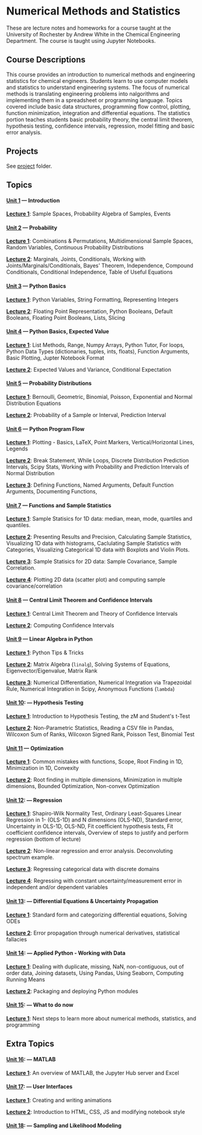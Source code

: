 Numerical Methods and Statistics
====

These are lecture notes and homeworks for a course taught at the
University of Rochester by Andrew White in the Chemical Engineering
Department. The course is taught using Jupyter Notebooks.

Course Descriptions
---

This course provides an introduction to numerical methods and
engineering statistics for chemical engineers. Students learn to use
computer models and statistics to understand engineering systems. The
focus of numerical methods is translating engineering problems into
nalgorithms and implementing them in a spreadsheet or programming
language. Topics covered include basic data structures, programming
flow control, plotting, function minimization, integration and
differential equations. The statistics portion teaches students basic
probability theory, the central limit theorem, hypothesis testing,
confidence intervals, regression, model fitting and basic error
analysis.

Projects
----

See [project](project/) folder.

Topics
----


#### [Unit 1](unit_1) &mdash; Introduction

[**Lecture 1**](unit_1/lectures/lecture_1.pdf): Sample Spaces, Probability Algebra of Samples, Events

#### [Unit 2](unit_2) &mdash; Probability

[**Lecture 1**](unit_2/lectures/lecture_1.pdf): Combinations & Permutations, Multidimensional Sample Spaces, Random Variables, Continuous Probability Distributions

[**Lecture 2**](unit_2/lectures/lecture_2.pdf): Marginals, Joints, Conditionals, Working with Joints/Marginals/Conditionals, Bayes' Theorem, Independence, Compound Conditionals, Conditional Independence, Table of Useful Equations

#### [Unit 3](unit_3) &mdash; Python Basics

[**Lecture 1**](https://nbviewer.jupyter.org/github/whitead/numerical_stats/blob/master/unit_3/lectures/lecture_1.ipynb):  Python Variables, String Formatting, Representing Integers

[**Lecture 2**](https://nbviewer.jupyter.org/github/whitead/numerical_stats/blob/master/unit_3/lectures/lecture_2.ipynb): Floating Point Representation, Python Booleans, Default Booleans, Floating Point Booleans, Lists, Slicing

#### [Unit 4](unit_4) &mdash; Python Basics, Expected Value

[**Lecture 1**](https://nbviewer.jupyter.org/github/whitead/numerical_stats/blob/master/unit_4/lectures/lecture_1.ipynb): List Methods, Range, Numpy Arrays, Python Tutor, For loops, Python Data Types (dictionaries, tuples, ints, floats), Function Arguments, Basic Plotting, Jupter Notebook Format

[**Lecture 2**](unit_4/lectures/lecture_2.pdf): Expected Values and Variance, Conditional Expectation

#### [Unit 5](unit_5) &mdash; Probability Distributions

[**Lecture 1**](unit_5/lectures/lecture_1.pdf): Bernoulli, Geometric, Binomial, Poisson, Exponential and Normal Distribution Equations

[**Lecture 2**](unit_5/lectures/lecture_2.pdf): Probability of a Sample or Interval, Prediction Interval


#### [Unit 6](unit_6) &mdash; Python Program Flow

[**Lecture 1**](https://nbviewer.jupyter.org/github/whitead/numerical_stats/blob/master/unit_6/lectures/lecture_1.ipynb): Plotting - Basics, LaTeX, Point Markers, Vertical/Horizontal Lines, Legends

[**Lecture 2**](https://nbviewer.jupyter.org/github/whitead/numerical_stats/blob/master/unit_6/lectures/lecture_2.ipynb): Break Statement, While Loops, Discrete Distribution Prediction Intervals,  Scipy Stats, Working with Probability and Prediction Intervals of Normal Distribution

[**Lecture 3**](https://nbviewer.jupyter.org/github/whitead/numerical_stats/blob/master/unit_6/lectures/lecture_3.ipynb): Defining Functions, Named Arguments, Default Function Arguments, Documenting Functions,


#### [Unit 7](unit_7) &mdash; Functions and Sample Statistics

[**Lecture 1**](unit_7/lectures/lecture_1.pdf): Sample Statisics for 1D data: median, mean, mode, quartiles and quantiles.

[**Lecture 2**](https://nbviewer.jupyter.org/github/whitead/numerical_stats/blob/master/unit_7/lectures/lecture_2.ipynb):  Presenting Results and Precision, Calculating Sample Statistics, Visualizing 1D data with histograms, Caclulating Sample Statistics with Categories, Visualizing Categorical 1D data with Boxplots and Violin Plots.

[**Lecture 3**](unit_7/lectures/lecture_3.pdf): Sample Statisics for 2D data: Sample Covariance, Sample Correlation.

[**Lecture 4**](https://nbviewer.jupyter.org/github/whitead/numerical_stats/blob/master/unit_7/lectures/lecture_4.ipynb): Plotting 2D data (scatter plot) and computing sample covariance/correlation

#### [Unit 8](unit_8) &mdash; Central Limit Theorem and Confidence Intervals

[**Lecture 1**](https://nbviewer.jupyter.org/github/whitead/numerical_stats/blob/master/unit_8/lectures/lecture_1.ipynb): Central Limit Theorem and Theory of Confidence Intervals

[**Lecture 2**](https://nbviewer.jupyter.org/github/whitead/numerical_stats/blob/master/unit_8/lectures/lecture_2.ipynb): Computing Confidence Intervals

#### [Unit 9](unit_9) &mdash; Linear Algebra in Python

[**Lecture 1**](https://nbviewer.jupyter.org/github/whitead/numerical_stats/blob/master/unit_9/lectures/lecture_1.ipynb): Python Tips & Tricks

[**Lecture 2**](https://nbviewer.jupyter.org/github/whitead/numerical_stats/blob/master/unit_9/lectures/lecture_2.ipynb): Matrix Algebra (`linalg`), Solving Systems of Equations, Eigenvector/Eigenvalue, Matrix Rank

[**Lecture 3**](https://nbviewer.jupyter.org/github/whitead/numerical_stats/blob/master/unit_9/lectures/lecture_3.ipynb): Numerical Differentiation, Numerical Integration via Trapezoidal Rule, Numerical Integration in Scipy, Anonymous Functions (`lambda`)

#### [Unit 10](unit_10): &mdash;  Hypothesis Testing

[**Lecture 1**](https://nbviewer.jupyter.org/github/whitead/numerical_stats/blob/master/unit_10/lectures/lecture_1.ipynb): Introduction to Hypothesis Testing, the zM and Student's t-Test

[**Lecture 2**](https://nbviewer.jupyter.org/github/whitead/numerical_stats/blob/master/unit_10/lectures/lecture_2.ipynb): Non-Parametric Statistics, Reading a CSV file in Pandas, Wilcoxon Sum of Ranks, Wilcoxon Signed Rank, Poisson Test, Binomial Test


#### [Unit 11](unit_11) &mdash; Optimization

[**Lecture 1**](https://nbviewer.jupyter.org/github/whitead/numerical_stats/blob/master/unit_11/lectures/lecture_1.ipynb): Common mistakes with functions, Scope, Root Finding in 1D, Minimization in 1D, Convexity

[**Lecture 2**](https://nbviewer.jupyter.org/github/whitead/numerical_stats/blob/master/unit_11/lectures/lecture_2.ipynb): Root finding in multiple dimensions, Minimization in multiple dimensions, Bounded Optimization, Non-convex Optimization

#### [Unit 12](unit_12): &mdash; Regression

[**Lecture 1**](https://nbviewer.jupyter.org/github/whitead/numerical_stats/blob/master/unit_12/lectures/lecture_1.ipynb): Shapiro-Wilk Normality Test, Ordinary Least-Squares Linear Regression in 1- (OLS-1D) and N dimensions (OLS-ND), Standard error, Uncertainty in OLS-1D, OLS-ND, Fit coefficient hypothesis tests, Fit coefficient confidence intervals, Overview of steps to justify and perform regression (bottom of lecture)

[**Lecture 2**](https://nbviewer.jupyter.org/github/whitead/numerical_stats/blob/master/unit_12/lectures/lecture_2.ipynb): Non-linear regression and error analysis. Deconvoluting spectrum example.

[**Lecture 3**](https://nbviewer.jupyter.org/github/whitead/numerical_stats/blob/master/unit_12/lectures/lecture_3.ipynb): Regressing categorical data with discrete domains

[**Lecture 4**](https://nbviewer.jupyter.org/github/whitead/numerical_stats/blob/master/unit_12/lectures/lecture_4.ipynb): Regressing with constant uncertainty/measurement error in independent and/or dependent variables

#### [Unit 13](unit_13): &mdash; Differential Equations & Uncertainty Propagation

[**Lecture 1**](https://nbviewer.jupyter.org/github/whitead/numerical_stats/blob/master/unit_13/lectures/lecture_1.ipynb): Standard form and categorizing differential equations, Solving ODEs

[**Lecture 2**](https://nbviewer.jupyter.org/github/whitead/numerical_stats/blob/master/unit_13/lectures/lecture_2.ipynb): Error propagation through numerical derivatives, statistical fallacies

#### [Unit 14](unit_14): &mdash; Applied Python - Working with Data

[**Lecture 1**](https://nbviewer.jupyter.org/github/whitead/numerical_stats/blob/master/unit_14/lectures/lecture_1.ipynb): Dealing with duplicate, missing, NaN, non-contiguous, out of order data, Joining datasets, Using Pandas, Using Seaborn, Computing Running Means

[**Lecture 2**](https://nbviewer.jupyter.org/github/whitead/numerical_stats/blob/master/unit_14/lectures/lecture_2.ipynb): Packaging and deploying Python modules

#### [Unit 15](unit_15): &mdash; What to do now

[**Lecture 1**](https://nbviewer.jupyter.org/github/whitead/numerical_stats/blob/master/unit_15/lectures/lecture_1.ipynb): Next steps to learn more about numerical methods, statistics, and programming

Extra Topics
-----


#### [Unit 16](unit_16): &mdash; MATLAB

[**Lecture 1**](https://nbviewer.jupyter.org/github/whitead/numerical_stats/blob/master/unit_16/lectures/lecture_1.ipynb): An overview of MATLAB, the Jupyter Hub server and Excel

#### [Unit 17](unit_17): &mdash; User Interfaces

[**Lecture 1**](https://nbviewer.jupyter.org/github/whitead/numerical_stats/blob/master/unit_17/lectures/lecture_1.ipynb): Creating and writing animations

[**Lecture 2**](https://nbviewer.jupyter.org/github/whitead/numerical_stats/blob/master/unit_17/lectures/lecture_2.ipynb): Introduction to HTML, CSS, JS and modifying notebook style

#### [Unit 18](unit_18): &mdash; Sampling and Likelihood Modeling


